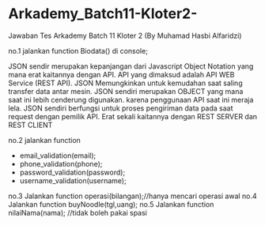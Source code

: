 # Arkademy_Batch11-Kloter2-
Jawaban Tes Arkademy Batch 11 Kloter 2 (By Muhamad Hasbi Alfaridzi)




no.1 jalankan function Biodata() di console;

JSON sendir merupakan kepanjangan dari Javascript Object Notation yang mana erat kaitannya dengan API. API yang dimaksud adalah API WEB Service (REST API). JSON Memungkinkan untuk kemudahan saat saling transfer data antar mesin. JSON sendiri merupakan OBJECT yang mana saat ini lebih cenderung digunakan. karena penggunaan API saat ini meraja lela. JSON sendiri berfungsi untuk proses pengiriman data pada saat request dengan pemilik API. Erat sekali kaitannya dengan REST SERVER dan REST CLIENT

no.2 jalankan function
   - email_validation(email);
   - phone_validation(phone);
   - password_validation(password);
   - username_validation(username);
   
no.3 Jalankan function operasi(bilangan);//hanya mencari operasi awal
no.4 Jalankan function buyNoodle(tgl,uang);
no.5 Jalankan function nilaiNama(nama); //tidak boleh pakai spasi
